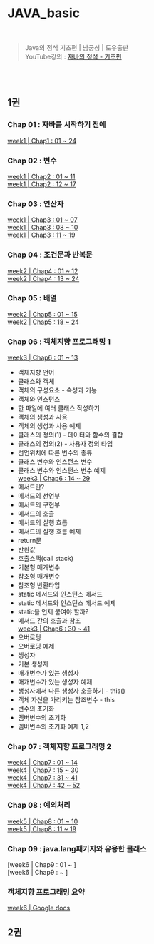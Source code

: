 # JAVA_basic

<br>

> Java의 정석 기초편 | 남궁성 | 도우출판  
YouTube강의 : [자바의 정석 - 기초편](https://www.youtube.com/watch?v=fcRapZYB29c&list=PLW2UjW795-f6xWA2_MUhEVgPauhGl3xIp&index=97)  


<br>
<br>

## 1권

### Chap 01 : 자바를 시작하기 전에
[week1 | Chap1 : 01 ~ 24](Java_Lecture/Chapter01.md)  
### Chap 02 : 변수
[week1 | Chap2 : 01 ~ 11](Java_Lecture/Chapter02_0111.md)  
[week1 | Chap2 : 12 ~ 17](Java_Lecture/Chapter02_1217.md)  
### Chap 03 : 연산자
[week1 | Chap3 : 01 ~ 07](Java_Lecture/Chapter03_0107.md)  
[week1 | Chap3 : 08 ~ 10](Java_Lecture/Chapter03_0810.md)  
[week1 | Chap3 : 11 ~ 19](Java_Lecture/Chapter03_1119.md)  
### Chap 04 : 조건문과 반복문
[week2 | Chap4 : 01 ~ 12](Java_Lecture/Chapter04_0112.md)  
[week2 | Chap4 : 13 ~ 24](Java_Lecture/Chapter04_1324.md)  
### Chap 05 : 배열
[week2 | Chap5 : 01 ~ 15](Java_Lecture/Chapter05_0115.md)    
[week2 | Chap5 : 18 ~ 24](Java_Lecture/Chapter05_1824.md)  
### Chap 06 : 객체지향 프로그래밍 1
[week3 | Chap6 : 01 ~ 13](Java_Lecture/Chapter06_0113.md)  
- 객체지향 언어
- 클래스와 객체
- 객체의 구성요소 - 속성과 기능
- 객체와 인스턴스
- 한 파일에 여러 클래스 작성하기
- 객체의 생성과 사용
- 객체의 생성과 사용 예제
- 클래스의 정의(1) - 데이터와 함수의 결합
- 클래스의 정의(2) - 사용자 정의 타입
- 선언위치에 따른 변수의 종류
- 클래스 변수와 인스턴스 변수
- 클래스 변수와 인스턴스 변수 예제  
[week3 | Chap6 : 14 ~ 29](Java_Lecture/Chapter06_1429.md)  
- 메서드란?
- 메서드의 선언부
- 메서드의 구현부
- 메서드의 호출
- 메서드의 실행 흐름
- 메서드의 실행 흐름 예제
- return문
- 반환값
- 호출스택(call stack)
- 기본형 매개변수
- 참조형 매개변수
- 참조형 반환타입
- static 메서드와 인스턴스 메서드
- static 메서드와 인스턴스 메서드 예제
- static을 언제 붙여야 할까?
- 메서드 간의 호출과 참조  
[week3 | Chap6 : 30 ~ 41](Java_Lecture/Chapter06_3041.md)  
- 오버로딩
- 오버로딩 예제
- 생성자
- 기본 생성자
- 매개변수가 있는 생성자
- 매개변수가 있는 생성자 예제
- 생성자에서 다른 생성자 호출하기 - this()
- 객체 자신을 가리키는 참조변수 - this
- 변수의 초기화
- 멤버변수의 초기화
- 멤버변수의 초기화 예제 1,2
### Chap 07 : 객체지향 프로그래밍 2
[week4 | Chap7 : 01 ~ 14](Java_Lecture/Chapter07_0114.md)  
[week4 | Chap7 : 15 ~ 30](Java_Lecture/Chapter07_1530.md)  
[week4 | Chap7 : 31 ~ 41](Java_Lecture/Chapter07_3141.md)  
[week4 | Chap7 : 42 ~ 52](Java_Lecture/Chapter07_4252.md)  
### Chap 08 : 예외처리
[week5 | Chap8 : 01 ~ 10](Java_Lecture/Chapter08_0110.md)  
[week5 | Chap8 : 11 ~ 19](Java_Lecture/Chapter08_1119.md)  
### Chap 09 : java.lang패키지와 유용한 클래스
[week6 | Chap9 : 01 ~ ]  
[week6 | Chap9 :  ~ ]
### 객체지향 프로그래밍 요약
[week6 | Google docs](https://docs.google.com/document/d/1Hvbe9JM5gXNwo0WhpwogiCBSRTBPinPDR8hKotNs3hA/edit?usp=sharing)
  
## 2권 

